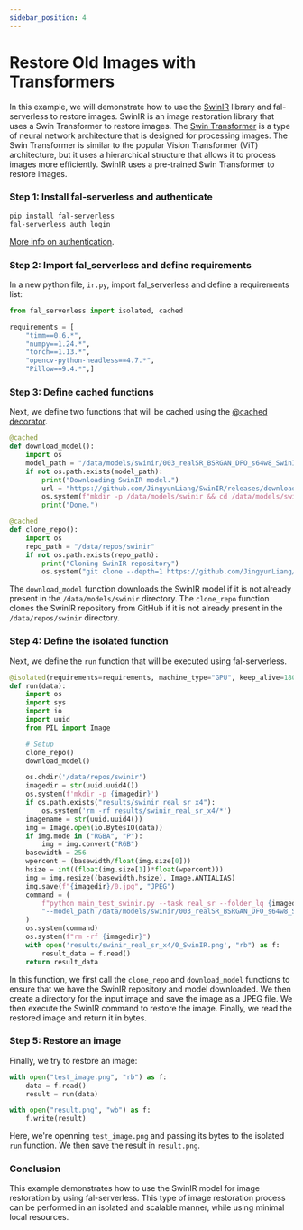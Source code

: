 ```yaml
---
sidebar_position: 4
---
```


# Restore Old Images with Transformers

In this example, we will demonstrate how to use the [SwinIR](https://github.com/JingyunLiang/SwinIR) library and fal-serverless to restore images. SwinIR is an image restoration library that uses a Swin Transformer to restore images. The [Swin Transformer](https://arxiv.org/abs/2103.14030) is a type of neural network architecture that is designed for processing images. The Swin Transformer is similar to the popular Vision Transformer (ViT) architecture, but it uses a hierarchical structure that allows it to process images more efficiently. SwinIR uses a pre-trained Swin Transformer to restore images.

### Step 1: Install fal-serverless and authenticate

```bash
pip install fal-serverless
fal-serverless auth login
```

[More info on authentication](/category/authentication).

### Step 2: Import fal_serverless and define requirements

In a new python file, `ir.py`, import fal_serverless and define a requirements list:

```python
from fal_serverless import isolated, cached

requirements = [
    "timm==0.6.*",
    "numpy==1.24.*",
    "torch==1.13.*",
    "opencv-python-headless==4.7.*",
    "Pillow==9.4.*",]
```

### Step 3: Define cached functions

Next, we define two functions that will be cached using the [@cached decorator](../isolated_functions/cached_function).

```python
@cached
def download_model():
    import os
    model_path = "/data/models/swinir/003_realSR_BSRGAN_DFO_s64w8_SwinIR-M_x4_GAN.pth"
    if not os.path.exists(model_path):
        print("Downloading SwinIR model.")
        url = "https://github.com/JingyunLiang/SwinIR/releases/download/v0.0/003_realSR_BSRGAN_DFO_s64w8_SwinIR-M_x4_GAN.pth"
        os.system(f"mkdir -p /data/models/swinir && cd /data/models/swinir && wget {url}")
        print("Done.")

@cached
def clone_repo():
    import os
    repo_path = "/data/repos/swinir"
    if not os.path.exists(repo_path):
        print("Cloning SwinIR repository")
        os.system("git clone --depth=1 https://github.com/JingyunLiang/SwinIR /data/repos/swinir")
```

The `download_model` function downloads the SwinIR model if it is not already present in the `/data/models/swinir` directory. The `clone_repo` function clones the SwinIR repository from GitHub if it is not already present in the `/data/repos/swinir` directory.

### Step 4: Define the isolated function

Next, we define the `run` function that will be executed using fal-serverless.

```python
@isolated(requirements=requirements, machine_type="GPU", keep_alive=1800)
def run(data):
    import os
    import sys
    import io
    import uuid
    from PIL import Image

    # Setup
    clone_repo()
    download_model()

    os.chdir('/data/repos/swinir')
    imagedir = str(uuid.uuid4())
    os.system(f'mkdir -p {imagedir}')
    if os.path.exists("results/swinir_real_sr_x4"):
        os.system('rm -rf results/swinir_real_sr_x4/*')
    imagename = str(uuid.uuid4())
    img = Image.open(io.BytesIO(data))
    if img.mode in ("RGBA", "P"):
        img = img.convert("RGB")
    basewidth = 256
    wpercent = (basewidth/float(img.size[0]))
    hsize = int((float(img.size[1])*float(wpercent)))
    img = img.resize((basewidth,hsize), Image.ANTIALIAS)
    img.save(f"{imagedir}/0.jpg", "JPEG")
    command = (
        f"python main_test_swinir.py --task real_sr --folder_lq {imagedir} --scale 4 "
        "--model_path /data/models/swinir/003_realSR_BSRGAN_DFO_s64w8_SwinIR-M_x4_GAN.pth"
    )
    os.system(command)
    os.system(f"rm -rf {imagedir}")
    with open('results/swinir_real_sr_x4/0_SwinIR.png', "rb") as f:
        result_data = f.read()
    return result_data
```

In this function, we first call the `clone_repo` and `download_model` functions to ensure that we have the SwinIR repository and model downloaded. We then create a directory for the input image and save the image as a JPEG file. We then execute the SwinIR command to restore the image. Finally, we read the restored image and return it in bytes.

### Step 5: Restore an image

Finally, we try to restore an image:

```python
with open("test_image.png", "rb") as f:
    data = f.read()
    result = run(data)

with open("result.png", "wb") as f:
    f.write(result)
```

Here, we're openning `test_image.png` and passing its bytes to the isolated `run` function. We then save the result in `result.png`.

### Conclusion

This example demonstrates how to use the SwinIR model for image restoration by using fal-serverless. This type of image restoration process can be performed in an isolated and scalable manner, while using minimal local resources.
